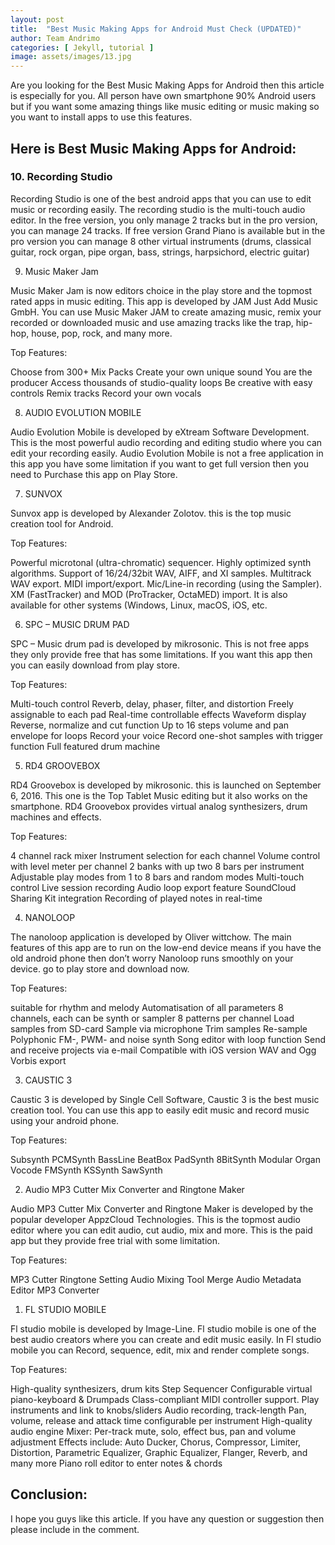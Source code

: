 ```yaml
---
layout: post
title:  "Best Music Making Apps for Android Must Check (UPDATED)"
author: Team Andrimo
categories: [ Jekyll, tutorial ]
image: assets/images/13.jpg
---
```


Are you looking for the Best Music Making Apps for Android then this article is especially for you. All person have own smartphone 90% Android users but if you want some amazing things like music editing or music making so you want to install apps to use this features.

## Here is Best Music Making Apps for Android:

<h3> 10. Recording Studio </h3>

Recording Studio is one of the best android apps that you can use to edit music or recording easily. The recording studio is the multi-touch audio editor. In the free version, you only manage 2 tracks but in the pro version, you can manage 24 tracks. If free version Grand Piano is available but in the pro version you can manage 8 other virtual instruments (drums, classical guitar, rock organ, pipe organ, bass, strings, harpsichord, electric guitar)

9. Music Maker Jam

Music Maker Jam is now editors choice in the play store and the topmost rated apps in music editing. This app is developed by JAM Just Add Music GmbH. You can use Music Maker JAM to create amazing music, remix your recorded or downloaded music and use amazing tracks like the trap, hip-hop, house, pop, rock, and many more.

Top Features:

Choose from 300+ Mix Packs
Create your own unique sound
You are the producer
Access thousands of studio-quality loops
Be creative with easy controls
Remix tracks
Record your own vocals

8. AUDIO EVOLUTION MOBILE

Audio Evolution Mobile is developed by eXtream Software Development. This is the most powerful audio recording and editing studio where you can edit your recording easily. Audio Evolution Mobile is not a free application in this app you have some limitation if you want to get full version then you need to Purchase this app on Play Store.

7. SUNVOX

Sunvox app is developed by Alexander Zolotov. this is the top music creation tool for Android.

Top Features:

Powerful microtonal (ultra-chromatic) sequencer.
Highly optimized synth algorithms.
Support of 16/24/32bit WAV, AIFF, and XI samples.
Multitrack WAV export.
MIDI import/export.
Mic/Line-in recording (using the Sampler).
XM (FastTracker) and MOD (ProTracker, OctaMED) import.
It is also available for other systems (Windows, Linux, macOS, iOS, etc.

6. SPC – MUSIC DRUM PAD

SPC – Music drum pad is developed by mikrosonic. This is not free apps they only provide free that has some limitations. If you want this app then you can easily download from play store.

Top Features:

Multi-touch control
Reverb, delay, phaser, filter, and distortion
Freely assignable to each pad
Real-time controllable effects
Waveform display
Reverse, normalize and cut function
Up to 16 steps volume and pan envelope for loops
Record your voice
Record one-shot samples with trigger function
Full featured drum machine

5. RD4 GROOVEBOX

RD4 Groovebox is developed by mikrosonic. this is launched on September 6, 2016. This one is the Top Tablet Music editing but it also works on the smartphone. RD4 Groovebox provides virtual analog synthesizers, drum machines and effects.

Top Features:

4 channel rack mixer
Instrument selection for each channel
Volume control with level meter per channel
2 banks with up two 8 bars per instrument
Adjustable play modes from 1 to 8 bars and random modes
Multi-touch control
Live session recording
Audio loop export feature
SoundCloud Sharing Kit integration
Recording of played notes in real-time

4. NANOLOOP

The nanoloop application is developed by Oliver wittchow. The main features of this app are to run on the low-end device means if you have the old android phone then don’t worry  Nanoloop runs smoothly on your device. go to play store and download now.

Top Features:

suitable for rhythm and melody
Automatisation of all parameters
8 channels, each can be synth or sampler
8 patterns per channel
Load samples from SD-card
Sample via microphone
Trim samples
Re-sample
Polyphonic FM-, PWM- and noise synth
Song editor with loop function
Send and receive projects via e-mail
Compatible with iOS version
WAV and Ogg Vorbis export

3. CAUSTIC 3

Caustic 3 is developed by Single Cell Software, Caustic 3 is the best music creation tool. You can use this app to easily edit music and record music using your android phone.

Top Features:

Subsynth
PCMSynth
BassLine
BeatBox
PadSynth
8BitSynth
Modular
Organ
Vocode
FMSynth
KSSynth
SawSynth

2. Audio MP3 Cutter Mix Converter and Ringtone Maker

Audio MP3 Cutter Mix Converter and Ringtone Maker is developed by the popular developer AppzCloud Technologies. This is the topmost audio editor where you can edit audio, cut audio, mix and more. This is the paid app but they provide free trial with some limitation.

Top Features:

MP3 Cutter
Ringtone Setting
Audio Mixing Tool
Merge Audio
Metadata Editor
MP3 Converter

1. FL STUDIO MOBILE

Fl studio mobile is developed by Image-Line. Fl studio mobile is one of the best audio creators where you can create and edit music easily. In Fl studio mobile you can Record, sequence, edit, mix and render complete songs.

Top Features:

High-quality synthesizers, drum kits
Step Sequencer
Configurable virtual piano-keyboard & Drumpads
Class-compliant MIDI controller support.
Play instruments and link to knobs/sliders
Audio recording, track-length
Pan, volume, release and attack time configurable per instrument
High-quality audio engine
Mixer: Per-track mute, solo, effect bus, pan and volume adjustment
Effects include: Auto Ducker, Chorus, Compressor, Limiter, Distortion, Parametric Equalizer, Graphic Equalizer, Flanger, Reverb, and many  more
Piano roll editor to enter notes & chords

## Conclusion:

I hope you guys like this article. If you have any question or suggestion then please include in the comment.
